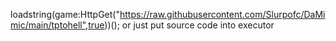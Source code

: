 loadstring(game:HttpGet("https://raw.githubusercontent.com/Slurpofc/DaMimic/main/tptohell",true))();
or just put source code into executor
